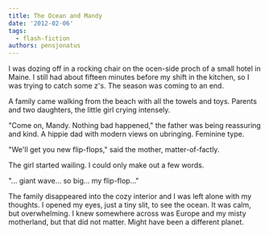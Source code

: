 ```yaml
---
title: The Ocean and Mandy
date: '2012-02-06'
tags:
  - flash-fiction
authors: pensjonatus
---
```


I was dozing off in a rocking chair on the ocen-side proch of a small hotel in
Maine. I still had about fifteen minutes before my shift in the kitchen, so I
was trying to catch some z's. The season was coming to an end.

<!-- truncate -->

A family came walking from the beach with all the towels and toys. Parents and
two daughters, the little girl crying intensely.

"Come on, Mandy. Nothing bad happened," the father was being reassuring and
kind. A hippie dad with modern views on ubringing. Feminine type.

"We'll get you new flip-flops," said the mother, matter-of-factly.

The girl started wailing. I could only make out a few words.

"... giant wave... so big... my flip-flop..."

The family disappeared into the cozy interior and I was left alone with my
thoughts. I opened my eyes, just a tiny slit, to see the ocean. It was calm, but
overwhelming. I knew somewhere across was Europe and my misty motherland, but
that did not matter. Might have been a different planet.
